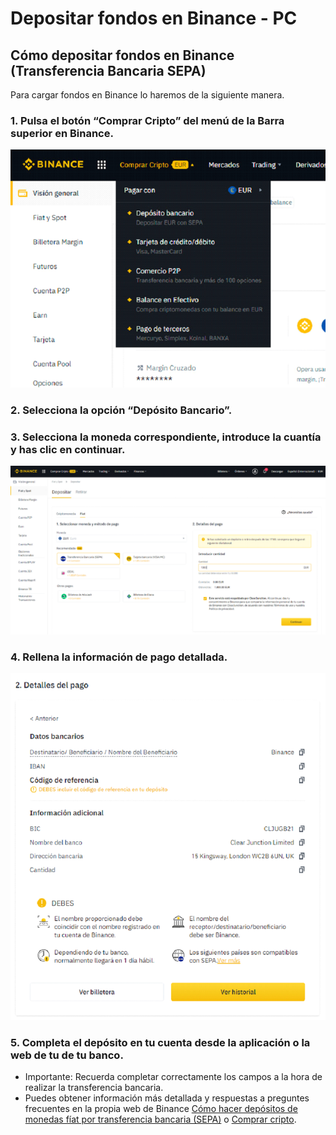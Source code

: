 # Depositar fondos en Binance - PC

## Cómo depositar fondos en Binance \(Transferencia Bancaria SEPA\)

Para cargar fondos en Binance lo haremos de la siguiente manera.

### 1. Pulsa el botón “Comprar Cripto” del menú de la Barra superior en Binance.



![](../../../.gitbook/assets/7.png)

### 

### 2. Selecciona la opción “Depósito Bancario”.



### 3. Selecciona la moneda correspondiente, introduce la cuantía y has clic en continuar.



![](../../../.gitbook/assets/8.png)

### 4. Rellena la información de pago detallada.



![](../../../.gitbook/assets/9%20%281%29.png)

### 

### 5. Completa el depósito en tu cuenta desde la aplicación o la web de tu de tu banco.

* Importante: Recuerda completar correctamente los campos a la hora de realizar la transferencia bancaria.
* Puedes obtener información más detallada y respuestas a preguntes frecuentes en la propia web de Binance [Cómo hacer depósitos de monedas fíat por transferencia bancaria \(SEPA\)](https://www.binance.com/es/support/faq/e117b4c063534e5f93b735b980575000) o [Comprar cripto](https://www.binance.com/es/support/faq/c-66?navId=75).



